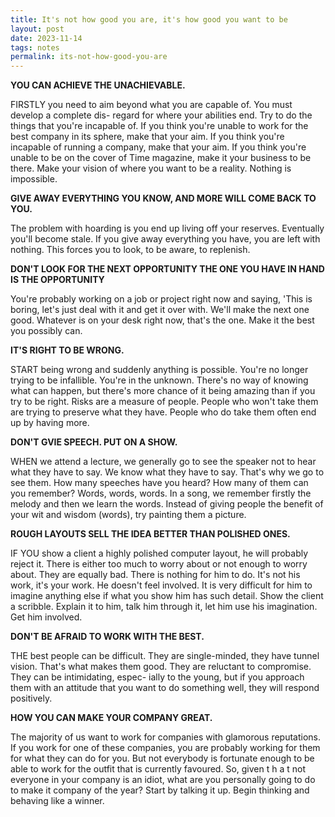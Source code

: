 ```yaml
---
title: It's not how good you are, it's how good you want to be
layout: post
date: 2023-11-14
tags: notes
permalink: its-not-how-good-you-are
---
```


**YOU CAN ACHIEVE THE UNACHIEVABLE.**

FIRSTLY you need to aim beyond what you are capable of.
You must develop a complete dis- regard for where your abilities end.
Try to do the things that you're incapable of.
If you think you're unable to work for the best company in its sphere, make that your aim.
If you think you're incapable of
running a company, make that your aim.
If you think you're unable to be on
the cover of Time magazine, make it your business to be there.
Make your vision of where you want to be a reality.
Nothing is impossible.


**GIVE AWAY EVERYTHING YOU KNOW, AND MORE WILL COME BACK TO YOU.**

The problem with hoarding is you end up living off your reserves.
Eventually you'll become stale.
If you give away everything you
have, you are left with nothing.
This forces you to look, to be aware, to replenish.

**DON'T LOOK FOR THE NEXT OPPORTUNITY THE ONE YOU HAVE IN HAND IS THE OPPORTUNITY**

You're probably working on a job or project right now and saying, 'This is boring, let's just deal with it and get it over with. We'll make the next one good. Whatever is on your desk right now, that's the one. Make it the best you possibly can.

**IT'S RIGHT TO BE WRONG.**

START being wrong and suddenly anything is possible.
You're no longer trying to be infallible.
You're in the unknown. There's no way of knowing what can happen,
but there's more chance of it being amazing than if you try to be right.
Risks are a measure of people. People who won't take them are trying to preserve what they have.
People who do take them often end up by having more.

**DON'T GVIE SPEECH. PUT ON A SHOW.**

WHEN we attend a lecture, we generally go to see the speaker
not to hear what they have to say.
We know what they have to say. That's why we go to see them.
How many speeches
have you heard? How many of them can
you remember?
Words, words, words.
In a song, we remember firstly the melody and then we learn the
words.
Instead of giving people the benefit
of your wit and wisdom (words), try painting them a picture.

**ROUGH LAYOUTS SELL THE IDEA BETTER THAN POLISHED ONES.**

IF YOU
show a client a highly
polished computer layout, he will probably reject it.
There is either too much to worry about or not enough to worry about. They are equally bad.
There is nothing for him to do. It's not his work, it's your work. He doesn't feel involved.
It is very difficult for him to imagine anything else if what you show him has such detail. Show the client a scribble. Explain it to him, talk him through it, let him use his imagination. Get him involved.

**DON'T BE AFRAID TO WORK WITH THE BEST.**

THE best people can be difficult. They are single-minded, they have tunnel vision. That's what makes them good. They are reluctant to compromise.
They can be intimidating, espec- ially to
the young,
but if you approach them with an attitude
that you want to do something well, they will respond positively.

**HOW YOU CAN MAKE YOUR COMPANY GREAT.**

The majority of us want to work for companies with glamorous reputations.
If you work for one of these companies, you are probably working for them for what they can do for you.
But not everybody is fortunate enough to be able to work for the outfit that is currently favoured.
So, given t h a t not everyone in
your company is an idiot, what are you personally going to do to make it company of the year?
Start by talking it up.
Begin thinking and behaving like a winner.
